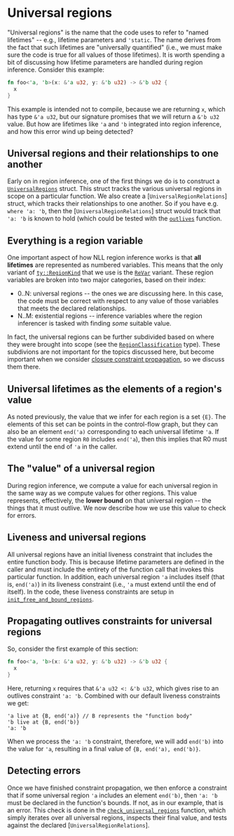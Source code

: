 # Universal regions

"Universal regions" is the name that the code uses to refer to "named
lifetimes" -- e.g., lifetime parameters and `'static`. The name
derives from the fact that such lifetimes are "universally quantified"
(i.e., we must make sure the code is true for all values of those
lifetimes). It is worth spending a bit of discussing how lifetime
parameters are handled during region inference. Consider this example:

```rust
fn foo<'a, 'b>(x: &'a u32, y: &'b u32) -> &'b u32 {
  x
}
```

This example is intended not to compile, because we are returning `x`,
which has type `&'a u32`, but our signature promises that we will
return a `&'b u32` value. But how are lifetimes like `'a` and `'b`
integrated into region inference, and how this error wind up being
detected?

## Universal regions and their relationships to one another

Early on in region inference, one of the first things we do is to
construct a [`UniversalRegions`] struct. This struct tracks the
various universal regions in scope on a particular function.  We also
create a [`UniversalRegionRelations`] struct, which tracks their
relationships to one another. So if you have e.g. `where 'a: 'b`, then
the [`UniversalRegionRelations`] struct would track that `'a: 'b` is
known to hold (which could be tested with the [`outlives`] function.

[`UniversalRegions`]: https://doc.rust-lang.org/nightly/nightly-rustc/rustc_mir/borrow_check/nll/universal_regions/struct.UniversalRegions.html
[`UniversalRegionsRelations`]: https://doc.rust-lang.org/nightly/nightly-rustc/rustc_mir/borrow_check/nll/type_check/free_region_relations/struct.UniversalRegionRelations.html
[`outlives`]: https://doc.rust-lang.org/nightly/nightly-rustc/rustc_mir/borrow_check/nll/type_check/free_region_relations/struct.UniversalRegionRelations.html#method.outlives

## Everything is a region variable

One important aspect of how NLL region inference works is that **all
lifetimes** are represented as numbered variables. This means that the
only variant of [`ty::RegionKind`] that we use is the [`ReVar`]
variant. These region variables are broken into two major categories,
based on their index:

[`ty::RegionKind`]: https://doc.rust-lang.org/nightly/nightly-rustc/rustc/ty/enum.RegionKind.html
[`ReVar`]: https://doc.rust-lang.org/nightly/nightly-rustc/rustc/ty/enum.RegionKind.html#variant.ReVar

- 0..N: universal regions -- the ones we are discussing here. In this
  case, the code must be correct with respect to any value of those
  variables that meets the declared relationships.
- N..M: existential regions -- inference variables where the region
  inferencer is tasked with finding *some* suitable value.

In fact, the universal regions can be further subdivided based on
where they were brought into scope (see the [`RegionClassification`]
type). These subdivions are not important for the topics discussed
here, but become important when we consider [closure constraint
propagation](./closure_constraints.html), so we discuss them there.

[`RegionClassification`]: https://doc.rust-lang.org/nightly/nightly-rustc/rustc_mir/borrow_check/nll/universal_regions/enum.RegionClassification.html#variant.Local

## Universal lifetimes as the elements of a region's value

As noted previously, the value that we infer for each region is a set
`{E}`. The elements of this set can be points in the control-flow
graph, but they can also be an element `end('a)` corresponding to each
universal lifetime `'a`. If the value for some region `R0` includes
`end('a`), then this implies that R0 must extend until the end of `'a`
in the caller.

## The "value" of a universal region

During region inference, we compute a value for each universal region
in the same way as we compute values for other regions. This value
represents, effectively, the **lower bound** on that universal region
-- the things that it must outlive. We now describe how we use this
value to check for errors.

## Liveness and universal regions

All universal regions have an initial liveness constraint that
includes the entire function body. This is because lifetime parameters
are defined in the caller and must include the entirety of the
function call that invokes this particular function. In addition, each
universal region `'a` includes itself (that is, `end('a)`) in its
liveness constraint (i.e., `'a` must extend until the end of
itself). In the code, these liveness constraints are setup in
[`init_free_and_bound_regions`].

[`init_free_and_bound_regions`]: https://doc.rust-lang.org/nightly/nightly-rustc/rustc_mir/borrow_check/nll/region_infer/struct.RegionInferenceContext.html#method.init_free_and_bound_regions

## Propagating outlives constraints for universal regions

So, consider the first example of this section:

```rust
fn foo<'a, 'b>(x: &'a u32, y: &'b u32) -> &'b u32 {
  x
}
```

Here, returning `x` requires that `&'a u32 <: &'b u32`, which gives
rise to an outlives constraint `'a: 'b`. Combined with our default liveness
constraints we get:

```
'a live at {B, end('a)} // B represents the "function body"
'b live at {B, end('b)}
'a: 'b
```

When we process the `'a: 'b` constraint, therefore, we will add
`end('b)` into the value for `'a`, resulting in a final value of `{B,
end('a), end('b)}`.

## Detecting errors

Once we have finished constraint propagation, we then enforce a
constraint that if some universal region `'a` includes an element
`end('b)`, then `'a: 'b` must be declared in the function's bounds. If
not, as in our example, that is an error. This check is done in the
[`check_universal_regions`] function, which simply iterates over all
universal regions, inspects their final value, and tests against the
declared [`UniversalRegionRelations`].

[`check_universal_regions`]: https://doc.rust-lang.org/nightly/nightly-rustc/rustc_mir/borrow_check/nll/region_infer/struct.RegionInferenceContext.html#method.check_universal_regions
